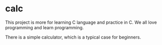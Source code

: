 # calc
This project is more for learning C language and practice in C.
We all love programming and learn programming.

There is a simple calculator, which is a typical case for beginners.
